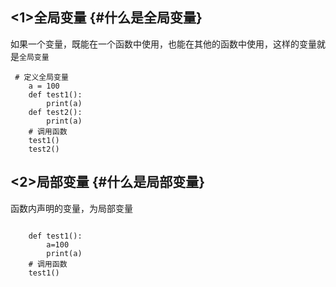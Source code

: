 ## &lt;1&gt;全局变量 {#什么是全局变量}

如果一个变量，既能在一个函数中使用，也能在其他的函数中使用，这样的变量就是`全局变量`

```
 # 定义全局变量
    a = 100
    def test1():
        print(a)
    def test2():
        print(a)
    # 调用函数
    test1()
    test2()
```

## &lt;2&gt;局部变量 {#什么是局部变量}

函数内声明的变量，为局部变量

```

    def test1():
        a=100
        print(a)
    # 调用函数
    test1()
```



